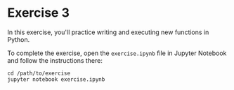 # Exercise 3

In this exercise, you'll practice writing and executing new functions in Python.

To complete the exercise, open the `exercise.ipynb` file in Jupyter Notebook and follow the instructions there:

```
cd /path/to/exercise
jupyter notebook exercise.ipynb
```
